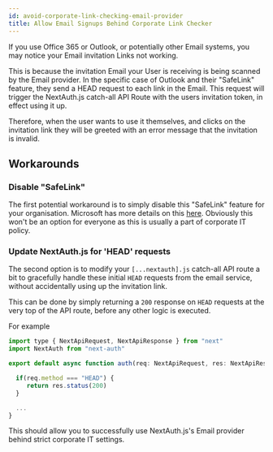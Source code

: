 ```yaml
---
id: avoid-corporate-link-checking-email-provider
title: Allow Email Signups Behind Corporate Link Checker
---
```


If you use Office 365 or Outlook, or potentially other Email systems, you may notice your Email invitation Links not working.

This is because the invitation Email your User is receiving is being scanned by the Email provider. In the specific case of Outlook and their "SafeLink" feature, they send a HEAD request to each link in the Email. This request will trigger the NextAuth.js catch-all API Route with the users invitation token, in effect using it up.

Therefore, when the user wants to use it themselves, and clicks on the invitation link they will be greeted with an error message that the invitation is invalid.

## Workarounds

### Disable "SafeLink"

The first potential workaround is to simply disable this "SafeLink" feature for your organisation. Microsoft has more details on this [here](https://docs.microsoft.com/en-us/microsoft-365/security/office-365-security/safe-links?view=o365-worldwide#do-not-rewrite-the-following-urls-lists-in-safe-links-policies). Obviously this won't be an option for everyone as this is usually a part of corporate IT policy.

### Update NextAuth.js for 'HEAD' requests

The second option is to modify your `[...nextauth].js` catch-all API route a bit to gracefully handle these initial `HEAD` requests from the email service, without accidentally using up the invitation link.

This can be done by simply returning a `200` response on `HEAD` requests at the very top of the API route, before any other logic is executed.

For example

```jsx title="/pages/api/auth/[...nextauth].js"
import type { NextApiRequest, NextApiResponse } from "next"
import NextAuth from "next-auth"

export default async function auth(req: NextApiRequest, res: NextApiResponse) {

  if(req.method === "HEAD") {
     return res.status(200)
  }

  ...
}
```

This should allow you to successfully use NextAuth.js's Email provider behind strict corporate IT settings.

